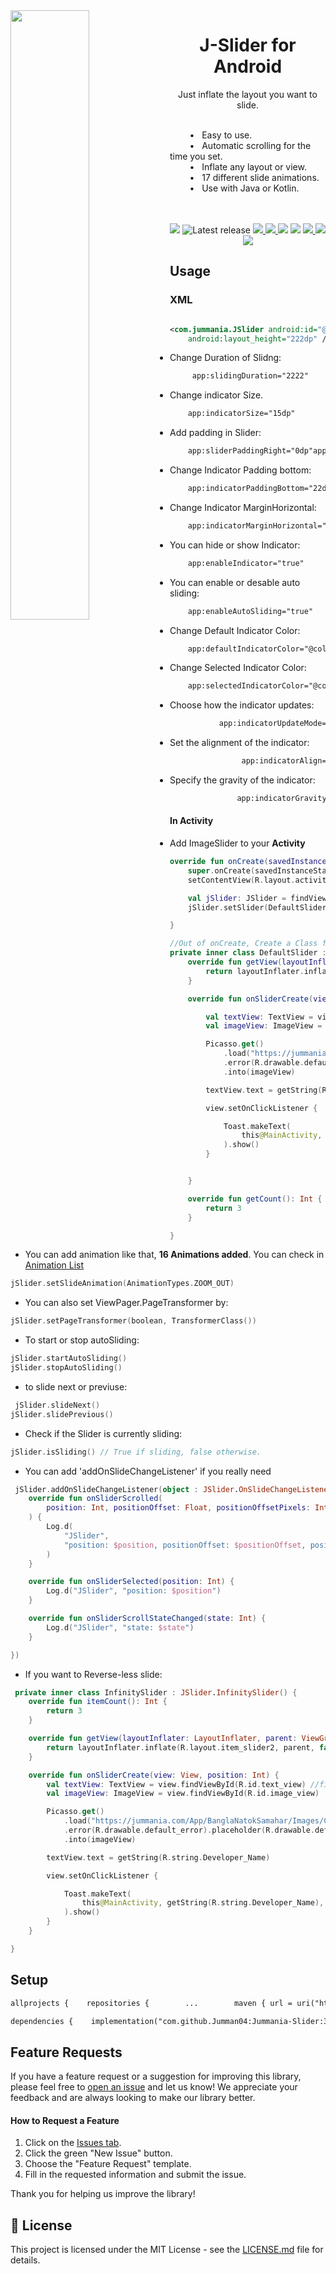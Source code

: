 <a href="https://github.com/Jumman04/Jummania-Slider">  

<img align="left" src="https://github-production-user-asset-6210df.s3.amazonaws.com/113237846/282801213-6919ff05-9a68-497f-b9e6-ae937ed55e09.gif" width="50%"/>  
</a>

<h1 align="center">J-Slider for Android</h1>  
<p align="center">Just inflate the layout you want to slide.</p>  
<br>
&nbsp; &nbsp; &nbsp; &nbsp; &#8226; &nbsp; Easy to use. <br>
&nbsp; &nbsp; &nbsp; &nbsp; &#8226; &nbsp; Automatic scrolling for the time you set. <br>
&nbsp; &nbsp; &nbsp; &nbsp; &#8226; &nbsp; Inflate any layout or view.<br>
&nbsp; &nbsp; &nbsp; &nbsp; &#8226; &nbsp; 17 different slide animations.<br>
&nbsp; &nbsp; &nbsp; &nbsp; &#8226; &nbsp; Use with Java or Kotlin.
<br><br>

<p align="center"><br>
	<img src="https://img.shields.io/badge/API-17%2B-brightgreen.svg?style=flat"/>
	<img src="https://img.shields.io/github/v/release/Jumman04/Jummania-Slider?include_prereleases&amp;label=latest%20release" alt="Latest release"/>
	 <a href="https://jitpack.io/#Jumman04/Jummania-Slider">
    <img src="https://jitpack.io/v/Jumman04/Jummania-Slider.svg"/> </a>

  <a href="https://github.com/Jumman04/Jummania-Slider/issues">
    <img src="https://img.shields.io/github/issues/Jumman04/Jummania-Slider"/>
  </a>
 <a href="https://github.com/Jumman04/Jummania-Slider/graphs/contributors" >
        <img src="https://img.shields.io/github/contributors/Jumman04/Jummania-Slider" /></a>
    <a href="https://github.com/Jumman04/Jummania-Slider/pulse" >
        <img src="https://img.shields.io/github/commit-activity/m/Jumman04/Jummania-Slider" /></a>

  <a href="https://github.com/Jumman04/Jummania-Slider/network/members">
    <img src="https://img.shields.io/github/forks/Jumman04/Jummania-Slider"/>
  </a>
  <a href="https://github.com/Jumman04/Jummania-Slider/stargazers">
    <img src="https://img.shields.io/github/stars/Jumman04/Jummania-Slider"/>
  </a>
    <a href="https://github.com/Jumman04/Jummania-Slider/LICENSE">
    <img src="https://img.shields.io/github/license/Jumman04/Jummania-Slider"/>
  </a>
</p>

## Usage

### XML

```xml

<com.jummania.JSlider android:id="@+id/jSlider" android:layout_width="match_parent"
    android:layout_height="222dp" />
```

- Change Duration of Slidng:

```xml
     app:slidingDuration="2222"
```

- Change indicator Size.

```xml
    app:indicatorSize="15dp"
```

- Add padding in Slider:

```xml
    app:sliderPaddingRight="0dp"app:sliderPaddingLeft="0dp"app:sliderPaddingTop="0dp"app:sliderPaddingBottom="0dp"
```

- Change Indicator Padding bottom:

```xml
    app:indicatorPaddingBottom="22dp"
```

- Change Indicator MarginHorizontal:

```xml
    app:indicatorMarginHorizontal="3dp"
```

- You can hide or show Indicator:

```xml
    app:enableIndicator="true"
```

- You can enable or desable auto sliding:

```xml
    app:enableAutoSliding="true"
```

- Change Default Indicator Color:

```xml
    app:defaultIndicatorColor="@color/defaultColor"
```

- Change Selected Indicator Color:

```xml
    app:selectedIndicatorColor="@color/selectedColor"
```

- Choose how the indicator updates:

```xml
           app:indicatorUpdateMode="ANIMATED"<!-- More Options STATIC | SYNC -->
```

- Set the alignment of the indicator:

```xml
                app:indicatorAlign="ALIGN_BOTTOM"<!-- more option  ALIGN_TOP | ALIGN_START | ALIGN_END | ALIGN_LEFT | ALIGN_RIGHT | CENTER_HORIZONTAL | CENTER_VERTICAL | CENTER_IN_PARENT-->
```

- Specify the gravity of the indicator:

```xml
               app:indicatorGravity="bottom"<!-- More Option's top | left | right | center_vertical | fill_vertical |fill_horizontal | center_horizontal | center | fill | start | clip_horizontal | clip_vertical |end -->

```

#### In Activity

- Add ImageSlider to your **Activity**

```kt
override fun onCreate(savedInstanceState: Bundle?) {
    super.onCreate(savedInstanceState)
    setContentView(R.layout.activity_main)

    val jSlider: JSlider = findViewById(R.id.jSlider)
    jSlider.setSlider(DefaultSlider())

}

//Out of onCreate, Create a Class for Slider
private inner class DefaultSlider : JSlider.DefaultSlider() {
    override fun getView(layoutInflater: LayoutInflater, parent: ViewGroup): View {
        return layoutInflater.inflate(R.layout.item_slider2, parent, false) //Inflate you layout
    }

    override fun onSliderCreate(view: View, position: Int) {

        val textView: TextView = view.findViewById(R.id.text_view) //find your child
        val imageView: ImageView = view.findViewById(R.id.image_view)

        Picasso.get()
            .load("https://jummania.com/App/BanglaNatokSamahar/Images/Cover%20Photo.jpg")
            .error(R.drawable.default_error).placeholder(R.drawable.default_loading)
            .into(imageView)

        textView.text = getString(R.string.Developer_Name)

        view.setOnClickListener {

            Toast.makeText(
                this@MainActivity, getString(R.string.Developer_Name), Toast.LENGTH_SHORT
            ).show()
        }


    }

    override fun getCount(): Int {
        return 3
    }

}
```

- You can add animation like that, <b>16 Animations added</b>. You can check
  in <a href="https://github.com/Jumman04/Jummania-Slider/blob/master/J-Slider/src/main/java/com/jummania/j_slider/animations/AnimationTypes.kt">
  Animation List </a>

```kt
jSlider.setSlideAnimation(AnimationTypes.ZOOM_OUT)
```

- You can also set ViewPager.PageTransformer by:

```kt
jSlider.setPageTransformer(boolean, TransformerClass())
```

- To start or stop autoSliding:

```kt
jSlider.startAutoSliding()
jSlider.stopAutoSliding()
```

- to slide next or previuse:

```kt
 jSlider.slideNext()
jSlider.slidePrevious()
```

- Check if the Slider is currently sliding:

```kt
jSlider.isSliding() // True if sliding, false otherwise.
```

- You can add 'addOnSlideChangeListener' if you really need

```kt
 jSlider.addOnSlideChangeListener(object : JSlider.OnSlideChangeListener {
    override fun onSliderScrolled(
        position: Int, positionOffset: Float, positionOffsetPixels: Int
    ) {
        Log.d(
            "JSlider",
            "position: $position, positionOffset: $positionOffset, positionOffsetPixels: $positionOffsetPixels"
        )
    }

    override fun onSliderSelected(position: Int) {
        Log.d("JSlider", "position: $position")
    }

    override fun onSliderScrollStateChanged(state: Int) {
        Log.d("JSlider", "state: $state")
    }

})
```

- If you want to Reverse-less slide:

```kt
 private inner class InfinitySlider : JSlider.InfinitySlider() {
    override fun itemCount(): Int {
        return 3
    }

    override fun getView(layoutInflater: LayoutInflater, parent: ViewGroup): View {
        return layoutInflater.inflate(R.layout.item_slider2, parent, false) //Inflate you layout
    }

    override fun onSliderCreate(view: View, position: Int) {
        val textView: TextView = view.findViewById(R.id.text_view) //find your child
        val imageView: ImageView = view.findViewById(R.id.image_view)

        Picasso.get()
            .load("https://jummania.com/App/BanglaNatokSamahar/Images/Cover%20Photo.jpg")
            .error(R.drawable.default_error).placeholder(R.drawable.default_loading)
            .into(imageView)

        textView.text = getString(R.string.Developer_Name)

        view.setOnClickListener {

            Toast.makeText(
                this@MainActivity, getString(R.string.Developer_Name), Toast.LENGTH_SHORT
            ).show()
        }
    }

}
```

## Setup

```xml ##
allprojects {    repositories {        ...        maven { url = uri("https://jitpack.io") }    }}
```

```xml
dependencies {    implementation("com.github.Jumman04:Jummania-Slider:3.3")}
```

## Feature Requests

If you have a feature request or a suggestion for improving this library, please feel free
to [open an issue](https://github.com/Jumman04/Jummania-Slider/issues/new) and let us know! We
appreciate your feedback and are always looking to make our library better.

#### How to Request a Feature

1. Click on the [Issues tab](https://github.com/Jumman04/Jummania-Slider/issues).
2. Click the green "New Issue" button.
3. Choose the "Feature Request" template.
4. Fill in the requested information and submit the issue.

Thank you for helping us improve the library!

## 📄 License

This project is licensed under the MIT License - see
the [LICENSE.md](https://github.com/Jumman04/Jummania-Slider/blob/master/LICENSE.md) file for
details.
